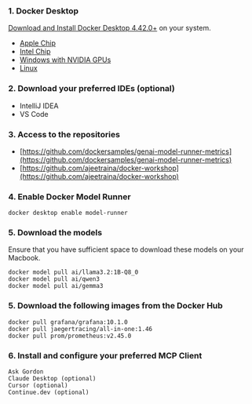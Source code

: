 ### 1. Docker Desktop

[Download and Install Docker Desktop 4.42.0+](https://www.docker.com/products/docker-desktop/) on your system. 

 - [Apple Chip](https://desktop.docker.com/mac/main/arm64/Docker.dmg)
 - [Intel Chip](https://desktop.docker.com/mac/main/amd64/Docker.dmg)
 - [Windows with NVIDIA GPUs](https://desktop.docker.com/win/main/amd64/Docker%20Desktop%20Installer.exe)
 - [Linux](https://docs.docker.com/desktop/linux/install/)


### 2. Download your preferred IDEs (optional)

- IntelliJ IDEA
- VS Code

### 3. Access to the repositories

- [https://github.com/dockersamples/genai-model-runner-metrics](https://github.com/dockersamples/genai-model-runner-metrics)
- [https://github.com/ajeetraina/docker-workshop](https://github.com/ajeetraina/docker-workshop)


### 4. Enable Docker Model Runner

```
docker desktop enable model-runner
```

### 5. Download the models

Ensure that you have sufficient space to download these models on your Macbook.

```
docker model pull ai/llama3.2:1B-Q8_0
docker model pull ai/qwen3
docker model pull ai/gemma3
```

### 5. Download the following images from the Docker Hub

```
docker pull grafana/grafana:10.1.0
docker pull jaegertracing/all-in-one:1.46
docker pull prom/prometheus:v2.45.0
```

### 6. Install and configure your preferred MCP Client

```
Ask Gordon
Claude Desktop (optional)
Cursor (optional)
Continue.dev (optional)
```